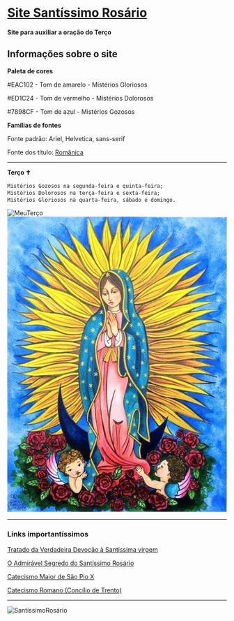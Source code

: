  # [Site Santíssimo Rosário](https://cipitelliarthur.github.io/Site-Santissimo-Rosario/)

 **Site para auxiliar a oração do Terço**

 ## Informações sobre o site

 **Paleta de cores**

 #EAC102 - Tom de amarelo - Mistérios Gloriosos
 
 #ED1C24 - Tom de vermelho - Mistérios Dolorosos
 
 #7898CF - Tom de azul - Mistérios Gozosos

 **Famílias de fontes**

 Fonte padrão: Ariel, Helvetica, sans-serif
 
 Fonte dos título: [Românica](https://www.dafont.com/pt/romanica.font)

 ---

 **Terço ✝️**

 ```
 Mistérios Gozosos na segunda-feira e quinta-feira;
 Mistérios Dolorosos na terça-feira e sexta-feira;
 Mistérios Gloriosos na quarta-feira, sábado e domingo.
 ```

 ![MeuTerço](/imagens/MeuTerço.jpg)
 ![NossaSenhora](/imagens/NossaSenhora.jpg)

 ---

 ### Links importantíssimos 

 [Tratado da Verdadeira Devoção à Santíssima virgem](https://www.amazon.com.br/Tratado-verdadeira-devo%C3%A7%C3%A3o-Sant%C3%ADssima-Virgem/dp/8532657117/ref=mp_s_a_1_1?dchild=1&keywords=tratado+da+verdadeira+devo%C3%A7%C3%A3o+%C3%A0+sant%C3%ADssima+virgem+maria&qid=1619318519&sprefix=tratad&sr=8-1)

 [O Admirável Segredo do Santíssimo Rosário](https://www.amazon.com.br/admir%C3%A1vel-segredo-Sant%C3%ADssimo-Ros%C3%A1rio-converter/dp/8532658563/ref=mp_s_a_1_1?dchild=1&keywords=o+admiravel+segredo+do+santissimo+rosario&qid=1619318256&sprefix=o+admi&sr=8-1)

 [Catecismo Maior de São Pio X](https://www.amazon.com.br/Catecismo-Maior-S%C3%A3o-Pio-X/dp/8585432217/ref=sr_1_2?__mk_pt_BR=%C3%85M%C3%85%C5%BD%C3%95%C3%91&dchild=1&keywords=Catecismo&qid=1617545909&sr=8-2)

 [Catecismo Romano (Concílio de Trento)](https://www.amazon.com.br/Catecismo-Romano-Conc%C3%ADlio-Trento/dp/8564734133/ref=pd_bxgy_img_2/132-5714217-3659024?_encoding=UTF8&pd_rd_i=8564734133&pd_rd_r=0caa27c1-8707-4523-b54e-10fd82573814&pd_rd_w=Ap5XU&pd_rd_wg=Bxvgj&pf_rd_p=400138fd-99e3-44de-aed2-5a7aff7ca010&pf_rd_r=YGC16Y7FSVR34HT9Z9VX&psc=1&refRID=YGC16Y7FSVR34HT9Z9VX)

 ---

 ![SantíssimoRosário](https://www.igrejacatolica.org/imagens/2014/06/rosario.jpg)
